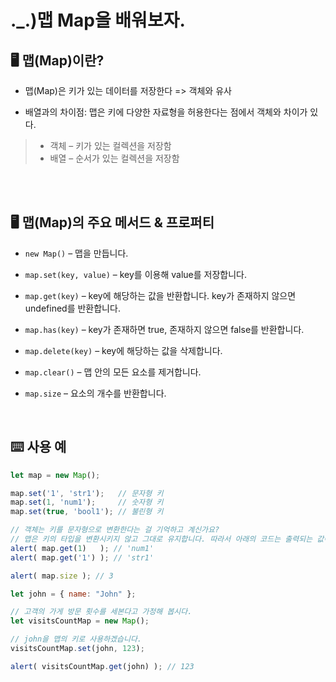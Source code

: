 # ._.)맵 Map을 배워보자.

## 🖥 맵(Map)이란?
* 맵(Map)은 키가 있는 데이터를 저장한다 => 객체와 유사

* 배열과의 차이점: 맵은 키에 다양한 자료형을 허용한다는 점에서 객체와 차이가 있다.

> * 객체 – 키가 있는 컬렉션을 저장함
> * 배열 – 순서가 있는 컬렉션을 저장함

<br/><br/>

## 🖥 맵(Map)의 주요 메서드 & 프로퍼티

* `new Map()` – 맵을 만듭니다.

* `map.set(key, value)` – key를 이용해 value를 저장합니다.

* `map.get(key)` – key에 해당하는 값을 반환합니다. key가 존재하지 않으면 undefined를 반환합니다.

* `map.has(key)` – key가 존재하면 true, 존재하지 않으면 false를 반환합니다.

* `map.delete(key)` – key에 해당하는 값을 삭제합니다.

* `map.clear()` – 맵 안의 모든 요소를 제거합니다.

* `map.size` – 요소의 개수를 반환합니다.

<br/> 

## ⌨️ 사용 예
```js
let map = new Map();

map.set('1', 'str1');   // 문자형 키
map.set(1, 'num1');     // 숫자형 키
map.set(true, 'bool1'); // 불린형 키

// 객체는 키를 문자형으로 변환한다는 걸 기억하고 계신가요?
// 맵은 키의 타입을 변환시키지 않고 그대로 유지합니다. 따라서 아래의 코드는 출력되는 값이 다릅니다.
alert( map.get(1)   ); // 'num1'
alert( map.get('1') ); // 'str1'

alert( map.size ); // 3
```

```js
let john = { name: "John" };

// 고객의 가게 방문 횟수를 세본다고 가정해 봅시다.
let visitsCountMap = new Map();

// john을 맵의 키로 사용하겠습니다.
visitsCountMap.set(john, 123);

alert( visitsCountMap.get(john) ); // 123
```
